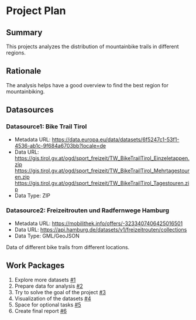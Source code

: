 # Project Plan

## Summary

<!-- Describe your data science project in max. 5 sentences. -->
This projects analyzes the distribution of mountainbike trails in different regions.

## Rationale

<!-- Outline the impact of the analysis, e.g. which pains it solves. -->
The analysis helps have a good overview to find the best region for mountainbiking.

## Datasources

<!-- Describe each datasources you plan to use in a section. Use the prefic "DatasourceX" where X is the id of the datasource. -->
### Datasource1: Bike Trail Tirol
* Metadata URL: https://data.europa.eu/data/datasets/6f5247c1-53f1-4536-ab1c-9f684a6703bb?locale=de
* Data URL: https://gis.tirol.gv.at/ogd/sport_freizeit/TW_BikeTrailTirol_Einzeletappen.zip
https://gis.tirol.gv.at/ogd/sport_freizeit/TW_BikeTrailTirol_Mehrtagestouren.zip
https://gis.tirol.gv.at/ogd/sport_freizeit/TW_BikeTrailTirol_Tagestouren.zip
* Data Type: ZIP
### Datasource2: Freizeitrouten und Radfernwege Hamburg
* Metadata URL: https://mobilithek.info/offers/-3233407406425016501
* Data URL: https://api.hamburg.de/datasets/v1/freizeitrouten/collections
* Data Type: GML/GeoJSON

Data of different bike trails from different locations.

## Work Packages

<!-- List of work packages ordered sequentially, each pointing to an issue with more details. -->

1. Explore more datasets [#1][i1]
2. Prepare data for analysis [#2][i2]
3. Try to solve the goal of the project [#3][i3]
4. Visualization of the datasets [#4][i4]
5. Space for optional tasks [#5][i5]
6. Create final report [#6][i6]

[i1]: https://github.com/ChrisMastersoo7/2023-amse/issues/1
[i2]: https://github.com/ChrisMastersoo7/2023-amse/issues/2
[i3]: https://github.com/ChrisMastersoo7/2023-amse/issues/3
[i4]: https://github.com/ChrisMastersoo7/2023-amse/issues/4
[i5]: https://github.com/ChrisMastersoo7/2023-amse/issues/5
[i6]: https://github.com/ChrisMastersoo7/2023-amse/issues/6